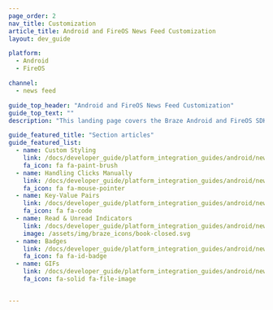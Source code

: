```yaml
---
page_order: 2
nav_title: Customization
article_title: Android and FireOS News Feed Customization
layout: dev_guide

platform:
  - Android
  - FireOS

channel:
  - news feed

guide_top_header: "Android and FireOS News Feed Customization"
guide_top_text: ""
description: "This landing page covers the Braze Android and FireOS SDK News Feed customization options such as custom styling, handling clicks manually, key-value pairs, and more."

guide_featured_title: "Section articles"
guide_featured_list:
  - name: Custom Styling
    link: /docs/developer_guide/platform_integration_guides/android/news_feed/customization/custom_styling/
    fa_icon: fa fa-paint-brush
  - name: Handling Clicks Manually
    link: /docs/developer_guide/platform_integration_guides/android/news_feed/customization/click_listener/
    fa_icon: fa fa-mouse-pointer
  - name: Key-Value Pairs
    link: /docs/developer_guide/platform_integration_guides/android/news_feed/customization/key_value_pairs/
    fa_icon: fa fa-code
  - name: Read & Unread Indicators
    link: /docs/developer_guide/platform_integration_guides/android/news_feed/customization/read_and_unread/
    image: /assets/img/braze_icons/book-closed.svg
  - name: Badges
    link: /docs/developer_guide/platform_integration_guides/android/news_feed/customization/badges/
    fa_icon: fa fa-id-badge
  - name: GIFs
    link: /docs/developer_guide/platform_integration_guides/android/news_feed/customization/gifs/
    fa_icon: fa-solid fa-file-image


---
```

<br><br>